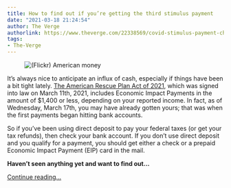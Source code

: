 ```yaml
---
title: How to find out if you’re getting the third stimulus payment
date: "2021-03-18 21:24:54"
author: The Verge
authorlink: https://www.theverge.com/22338569/covid-stimulus-payment-check-track-irs-economic-impact
tags:
- The-Verge
---
```

<figure>
      <img alt="(Flickr) American money" src="https://cdn.vox-cdn.com/thumbor/Uc1TxMuTgjVGvbShTUaGZHovxG4=/0x43:1024x726/1310x873/cdn.vox-cdn.com/uploads/chorus_image/image/68990053/4603130687_d0a0862bc4_b.0.jpeg" />
    </figure>

  <p id="KcmCg7">It’s always nice to anticipate an influx of cash, especially if things have been a bit tight lately. <a href="https://www.congress.gov/bill/117th-congress/house-bill/1319/text">The American Rescue Plan Act of 2021</a>, which was signed into law on March 11th, 2021, includes Economic Impact Payments in the amount of $1,400 or less, depending on your reported income. In fact, as of Wednesday, March 17th, you may have already gotten yours; that was when the first payments began hitting bank accounts. </p>
<p id="R7YYiA">So if you’ve been using direct deposit to pay your federal taxes (or get your tax refunds), then check your bank account. If you don’t use direct deposit and you qualify for a payment, you should get either a check or a prepaid Economic Impact Payment (EIP) card in the mail.</p>
<p id="ge43Id"><strong>Haven’t seen anything yet and want to find out...</strong></p>
  <p>
    <a href="https://www.theverge.com/22338569/covid-stimulus-payment-check-track-irs-economic-impact">Continue reading&hellip;</a>
  </p>